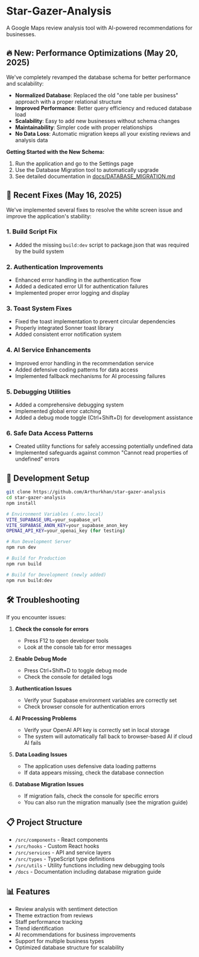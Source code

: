# Star-Gazer-Analysis

A Google Maps review analysis tool with AI-powered recommendations for businesses.

## 🔥 New: Performance Optimizations (May 20, 2025)

We've completely revamped the database schema for better performance and scalability:

- **Normalized Database**: Replaced the old "one table per business" approach with a proper relational structure
- **Improved Performance**: Better query efficiency and reduced database load
- **Scalability**: Easy to add new businesses without schema changes
- **Maintainability**: Simpler code with proper relationships
- **No Data Loss**: Automatic migration keeps all your existing reviews and analysis data

**Getting Started with the New Schema:**
1. Run the application and go to the Settings page
2. Use the Database Migration tool to automatically upgrade
3. See detailed documentation in [docs/DATABASE_MIGRATION.md](docs/DATABASE_MIGRATION.md)

## 🚀 Recent Fixes (May 16, 2025)

We've implemented several fixes to resolve the white screen issue and improve the application's stability:

### 1. Build Script Fix
- Added the missing `build:dev` script to package.json that was required by the build system

### 2. Authentication Improvements
- Enhanced error handling in the authentication flow
- Added a dedicated error UI for authentication failures
- Implemented proper error logging and display

### 3. Toast System Fixes
- Fixed the toast implementation to prevent circular dependencies
- Properly integrated Sonner toast library
- Added consistent error notification system

### 4. AI Service Enhancements
- Improved error handling in the recommendation service
- Added defensive coding patterns for data access
- Implemented fallback mechanisms for AI processing failures

### 5. Debugging Utilities
- Added a comprehensive debugging system
- Implemented global error catching
- Added a debug mode toggle (Ctrl+Shift+D) for development assistance

### 6. Safe Data Access Patterns
- Created utility functions for safely accessing potentially undefined data
- Implemented safeguards against common "Cannot read properties of undefined" errors

## 🔧 Development Setup

```bash
git clone https://github.com/Arthurkhan/star-gazer-analysis
cd star-gazer-analysis
npm install

# Environment Variables (.env.local)
VITE_SUPABASE_URL=your_supabase_url
VITE_SUPABASE_ANON_KEY=your_supabase_anon_key
OPENAI_API_KEY=your_openai_key (for testing)

# Run Development Server
npm run dev

# Build for Production
npm run build

# Build for Development (newly added)
npm run build:dev
```

## 🛠️ Troubleshooting 

If you encounter issues:

1. **Check the console for errors**
   - Press F12 to open developer tools
   - Look at the console tab for error messages

2. **Enable Debug Mode**
   - Press Ctrl+Shift+D to toggle debug mode
   - Check the console for detailed logs

3. **Authentication Issues**
   - Verify your Supabase environment variables are correctly set
   - Check browser console for authentication errors

4. **AI Processing Problems**
   - Verify your OpenAI API key is correctly set in local storage
   - The system will automatically fall back to browser-based AI if cloud AI fails

5. **Data Loading Issues**
   - The application uses defensive data loading patterns
   - If data appears missing, check the database connection
   
6. **Database Migration Issues**
   - If migration fails, check the console for specific errors
   - You can also run the migration manually (see the migration guide)

## 📋 Project Structure

- `/src/components` - React components
- `/src/hooks` - Custom React hooks
- `/src/services` - API and service layers
- `/src/types` - TypeScript type definitions
- `/src/utils` - Utility functions including new debugging tools
- `/docs` - Documentation including database migration guide

## 📊 Features

- Review analysis with sentiment detection
- Theme extraction from reviews
- Staff performance tracking
- Trend identification
- AI recommendations for business improvements
- Support for multiple business types
- Optimized database structure for scalability
